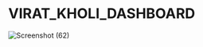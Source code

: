 # VIRAT_KHOLI_DASHBOARD
![Screenshot (62)](https://github.com/kartikeyeasingh/VIRAT_KHOLI_DASHBOARD/assets/109058853/d3ff8290-fa5a-471f-acd4-4a79ad624182)
